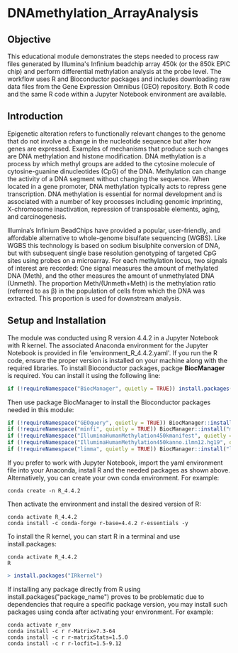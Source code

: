 # DNAmethylation_ArrayAnalysis

## Objective
This educational module demonstrates the steps needed to process raw files generated by Illumina's Infinium beadchip array 450k (or the 850k EPIC chip) and perform differential methylation analysis at the probe level. The workflow uses R and Bioconductor packages and includes downloading raw data files from the Gene Expression Omnibus (GEO) repository. Both R code and the same R code within a Jupyter Notebook environment are available.

## Introduction
Epigenetic alteration refers to functionally relevant changes to the genome that do not involve a change in the nucleotide sequence but alter how genes are expressed. Examples of mechanisms that produce such changes are DNA methylation and histone modification. DNA methylation is a process by which methyl groups are
added to the cytosine molecule of cytosine-guanine dinucleotides (CpG) of the DNA. Methylation can change the activity of a DNA segment without changing the sequence. When located in a gene promoter, DNA methylation typically acts to repress gene transcription. DNA methylation is essential for normal development
and is associated with a number of key processes including genomic imprinting, X-chromosome inactivation, repression of transposable elements, aging, and carcinogenesis.

Illumina’s Infinium BeadChips have provided a popular, user-friendly, and affordable alternative to whole-genome bisulfate sequencing (WGBS). Like WGBS this technology is based on sodium bisulphite conversion of DNA, but with subsequent single base resolution genotyping of targeted CpG sites using probes on a microarray. For each methylation locus, two signals of interest are recorded: One signal measures the amount of methylated DNA (Meth), and the other measures the amount of unmethylated DNA (Unmeth). The proportion Meth/(Unmeth+Meth) is the methylation ratio (referred to as β) in the population of cells from which the DNA was extracted. This proportion is used for downstream analysis.

## Setup and Installation
The module was conducted using R version 4.4.2 in a Jupyter Notebook with R kernel. The associated Anaconda environment for the Jupyter Notebook is provided in file 'environment_R_4.4.2.yaml'. If you run the R code, ensure the proper version is installed on your machine along with the required libraries. To install Bioconductor packages, packge **BiocManager** is required. You can install it using the following line:

```R
if (!requireNamespace("BiocManager", quietly = TRUE)) install.packages("BiocManager")
```

Then use package BiocManager to install the Bioconductor packages needed in this module:

```R
if (!requireNamespace("GEOquery", quietly = TRUE)) BiocManager::install("GEOquery")
if (!requireNamespace("minfi", quietly = TRUE)) BiocManager::install("minfi")
if (!requireNamespace("IlluminaHumanMethylation450kmanifest", quietly = TRUE)) BiocManager::install("IlluminaHumanMethylation450kmanifest")
if (!requireNamespace("IlluminaHumanMethylation450kanno.ilmn12.hg19", quietly = TRUE)) BiocManager::install("IlluminaHumanMethylation450kanno.ilmn12.hg19")
if (!requireNamespace("limma", quietly = TRUE)) BiocManager::install("limma")
```

If you prefer to work with Jupyter Notebook, import the yaml environment file into your Anaconda, install R and the needed packages as shown above. Alternatively, you can create your own conda environment. For example:
```
conda create -n R_4.4.2
```
Then activate the environment and install the desired version of R:
```
conda activate R_4.4.2
conda install -c conda-forge r-base=4.4.2 r-essentials -y 
```
To install the R kernel, you can start R in a terminal and use install.packages:
```
conda activate R_4.4.2
R
```
```R
> install.packages("IRkernel")
```

If installing any package directly from R using install.packages("package_name") proves to be problematic due to dependencies that require a specific package version, you may install such packages using conda after activating your environment. For example:
```
conda activate r_env
conda install -c r r-Matrix=7.3-64
conda install -c r r-matrixStats=1.5.0
conda install -c r r-locfit=1.5-9.12
```

